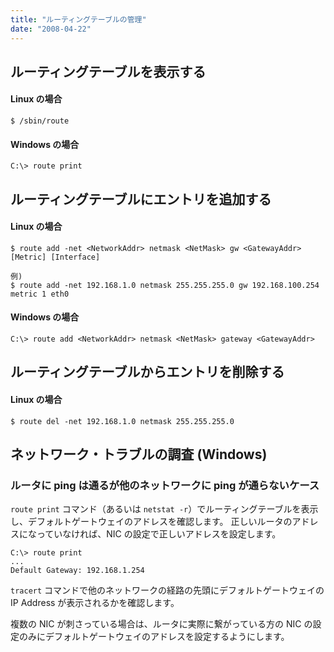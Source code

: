 ```yaml
---
title: "ルーティングテーブルの管理"
date: "2008-04-22"
---
```


ルーティングテーブルを表示する
----

#### Linux の場合

~~~
$ /sbin/route
~~~

#### Windows の場合

~~~
C:\> route print
~~~


ルーティングテーブルにエントリを追加する
----

#### Linux の場合

~~~
$ route add -net <NetworkAddr> netmask <NetMask> gw <GatewayAddr> [Metric] [Interface]

例)
$ route add -net 192.168.1.0 netmask 255.255.255.0 gw 192.168.100.254 metric 1 eth0
~~~

#### Windows の場合

~~~
C:\> route add <NetworkAddr> netmask <NetMask> gateway <GatewayAddr>
~~~


ルーティングテーブルからエントリを削除する
----

#### Linux の場合

~~~
$ route del -net 192.168.1.0 netmask 255.255.255.0
~~~


ネットワーク・トラブルの調査 (Windows)
----

### ルータに ping は通るが他のネットワークに ping が通らないケース

`route print` コマンド（あるいは `netstat -r`）でルーティングテーブルを表示し、デフォルトゲートウェイのアドレスを確認します。
正しいルータのアドレスになっていなければ、NIC の設定で正しいアドレスを設定します。

~~~
C:\> route print
...
Default Gateway: 192.168.1.254
~~~

`tracert` コマンドで他のネットワークの経路の先頭にデフォルトゲートウェイの IP Address が表示されるかを確認します。

複数の NIC が刺さっている場合は、ルータに実際に繋がっている方の NIC の設定のみにデフォルトゲートウェイのアドレスを設定するようにします。


